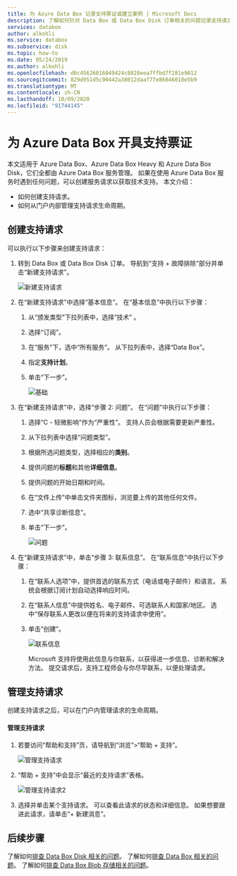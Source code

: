 ```yaml
---
title: 为 Azure Data Box 记录支持票证或建立案例 | Microsoft Docs
description: 了解如何针对 Data Box 或 Data Box Disk 订单相关的问题记录支持请求。
services: databox
author: alkohli
ms.service: databox
ms.subservice: disk
ms.topic: how-to
ms.date: 05/24/2019
ms.author: alkohli
ms.openlocfilehash: d0c45626016049424c8028eea7ffbd7f281e9012
ms.sourcegitcommit: 829d951d5c90442a38012daaf77e86046018e5b9
ms.translationtype: MT
ms.contentlocale: zh-CN
ms.lasthandoff: 10/09/2020
ms.locfileid: "91744145"
---
```

# <a name="open-a-support-ticket-for-azure-data-box"></a>为 Azure Data Box 开具支持票证

本文适用于 Azure Data Box、Azure Data Box Heavy 和 Azure Data Box Disk，它们全都由 Azure Data Box 服务管理。 如果在使用 Azure Data Box 服务时遇到任何问题，可以创建服务请求以获取技术支持。 本文介绍：

* 如何创建支持请求。
* 如何从门户内部管理支持请求生命周期。

## <a name="create-a-support-request"></a>创建支持请求

可以执行以下步骤来创建支持请求：

1. 转到 Data Box 或 Data Box Disk 订单。 导航到“支持 + 故障排除”部分并单击“新建支持请求”。 

    ![新建支持请求](./media/data-box-disk-contact-microsoft-support/data-box-disk-support-request.png)

2. 在“新建支持请求”中选择“基本信息”。  在“基本信息”中执行以下步骤：

    1. 从“颁发类型”下拉列表中，选择“技术” 。
    2. 选择“订阅”。
    3. 在“服务”下，选中“所有服务”。  从下拉列表中，选择“Data Box”。 
    4. 指定**支持计划**。
    5. 单击“下一步”。

        ![基础](./media/data-box-disk-contact-microsoft-support/data-box-disk-support1.png)

3. 在“新建支持请求”中，选择“步骤 2: 问题”。  在“问题”中执行以下步骤：

    1. 选择“C - 轻微影响”作为“严重性”。  支持人员会根据需要更新严重性。
    2. 从下拉列表中选择“问题类型”。
    3. 根据所选问题类型，选择相应的**类别**。
    4. 提供问题的**标题**和其他**详细信息**。
    5. 提供问题的开始日期和时间。
    6. 在“文件上传”中单击文件夹图标，浏览要上传的其他任何文件。
    7. 选中“共享诊断信息”。
    8. 单击“下一步”。

       ![问题](./media/data-box-disk-contact-microsoft-support/data-box-disk-support2.png)

4. 在“新建支持请求”中，单击“步骤 3: 联系信息”。  在“联系信息”中执行以下步骤：

   1. 在“联系人选项”中，提供首选的联系方式（电话或电子邮件）和语言。 系统会根据订阅计划自动选择响应时间。
   2. 在“联系人信息”中提供姓名、电子邮件、可选联系人和国家/地区。 选中“保存联系人更改以便在将来的支持请求中使用”。
   3. 单击“创建”。

       ![联系信息](./media/data-box-disk-contact-microsoft-support/data-box-disk-support3.png)   

      Microsoft 支持将使用此信息与你联系，以获得进一步信息、诊断和解决方法。
      提交请求后，支持工程师会与你尽早联系，以便处理请求。

## <a name="manage-a-support-request"></a>管理支持请求

创建支持请求之后，可以在门户内管理请求的生命周期。

#### <a name="to-manage-your-support-requests"></a>管理支持请求

1. 若要访问“帮助和支持”页，请导航到“浏览”>“帮助 + 支持”。

    ![管理支持请求](./media/data-box-disk-contact-microsoft-support/data-box-disk-manage-support-ticket1.png)

2. “帮助 + 支持”中会显示“最近的支持请求”表格。 

    ![管理支持请求2](./media/data-box-disk-contact-microsoft-support/data-box-disk-manage-support-ticket2.png)

3. 选择并单击某个支持请求。 可以查看此请求的状态和详细信息。 如果想要跟进此请求，请单击“+ 新建消息”。

## <a name="next-steps"></a>后续步骤

了解如何[排查 Data Box Disk 相关的问题](data-box-disk-troubleshoot.md)。
了解如何[排查 Data Box 相关的问题](data-box-troubleshoot.md)。
了解如何[排查 Data Box Blob 存储相关的问题](data-box-troubleshoot-rest.md)。
